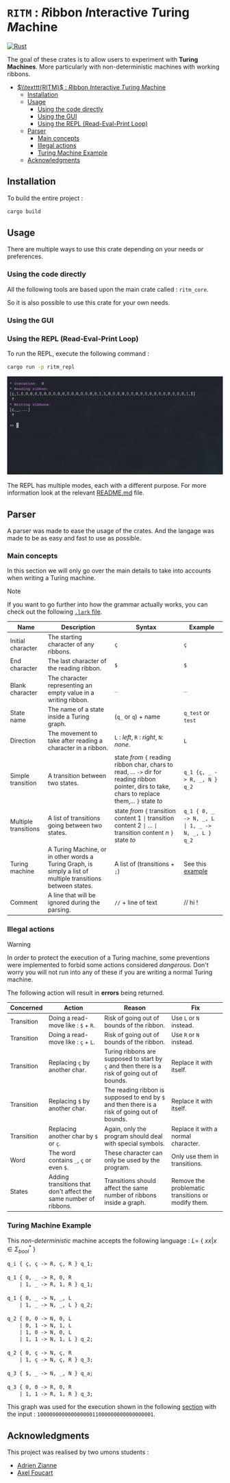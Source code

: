 # $\texttt{RITM}$ : *R*ibbon *I*nteractive *T*uring *M*achine

[![Rust](https://github.com/PizzaManStarted/ritm/actions/workflows/rust.yml/badge.svg?branch=main)](https://github.com/PizzaManStarted/ritm/actions/workflows/rust.yml)

The goal of these crates is to allow users to experiment with **Turing Machines**. More particularly with non-deterministic machines with working ribbons. 

- [$\\texttt{RITM}$ : *R*ibbon *I*nteractive *T*uring *M*achine](#textttritm--ribbon-interactive-turing-machine)
  - [Installation](#installation)
  - [Usage](#usage)
    - [Using the code directly](#using-the-code-directly)
    - [Using the GUI](#using-the-gui)
    - [Using the REPL (Read-Eval-Print Loop)](#using-the-repl-read-eval-print-loop)
  - [Parser](#parser)
    - [Main concepts](#main-concepts)
    - [Illegal actions](#illegal-actions)
    - [Turing Machine Example](#turing-machine-example)
  - [Acknowledgments](#acknowledgments)


## Installation

To build the entire project :
```bash
cargo build
```

## Usage

There are multiple ways to use this crate depending on your needs or preferences.

### Using the code directly

All the following tools are based upon the main crate called : `ritm_core`.

So it is also possible to use this crate for your own needs.

### Using the GUI

### Using the REPL (Read-Eval-Print Loop)

To run the REPL, execute the following command : 
```bash
cargo run -p ritm_repl
```

![REPL_example](resources/repl_example.gif)

The REPL has multiple modes, each with a different purpose. For more information look at the relevant [README.md](ritm_repl/README.md) file.

## Parser

A parser was made to ease the usage of the crates. And the langage was made to be as easy and fast to use as possible.

### Main concepts 

In this section we will only go over the main details to take into accounts when writing a Turing machine. 

> [!NOTE]
> If you want to go further into how the grammar actually works, you can check out the following [`.lark` file](ritm_core/src/Turing_machine.pest).



| Name                 | Description                                                                                                  | Syntax                                                                                                                                                | Example                                           |
| -------------------- | ------------------------------------------------------------------------------------------------------------ | ----------------------------------------------------------------------------------------------------------------------------------------------------- | ------------------------------------------------- |
| Initial character    | The starting character of any ribbons.                                                                       | `ç`                                                                                                                                                   | `ç`                                               |
| End character        | The last character of the reading ribbon.                                                                    | `$`                                                                                                                                                   | `$`                                               |
| Blank character      | The character representing an empty value in a writing ribbon.                                               | `_`                                                                                                                                                   | `_`                                               |
| State name           | The name of a state inside a Turing graph.                                                                   | (`q_` or `q`) + name                                                                                                                                  | `q_test` or `test`                                |
| Direction            | The movement to take after reading a character in a ribbon.                                                  | `L` : *left*, `R` : *right*, `N`: *none*.                                                                                                             | `L`                                               |
| Simple transition    | A transition between two states.                                                                             | state *from* `{` reading ribbon char, chars to read, ... `->` dir for reading ribbon pointer,  dirs to take, chars to replace them,... `}` state *to* | `q_1 {ç, _ -> R, _, N } q_2`                      |
| Multiple transitions | A list of transitions going between two states.                                                              | state *from* `{` transition content $1$ `\|` transition content $2$ `\|` ... `\|` transition content $n$  `}` state *to*                              | `q_1 { 0, _ -> N, _, L  \| 1, _ -> N, _, L } q_2` |
| Turing machine       | A Turing Machine, or in other words a Turing Graph, is simply a list of multiple transitions between states. | A list of (transitions + `;`)                                                                                                                         | See this [example](#turing-machine-example)       |
| Comment              | A line that will be ignored during the parsing.                                                              | `//` + line of text                                                                                                                                   | // hi !                                           |



### Illegal actions

> [!WARNING]
> In order to protect the execution of a Turing machine, some preventions were implemented to forbid some actions considered *dangerous*. Don't worry you will not run into any of these if you are writing a normal Turing machine.

The following action will result in **errors** being returned.

| Concerned  | Action                                                           | Reason                                                                                        | Fix                                                |
| ---------- | ---------------------------------------------------------------- | --------------------------------------------------------------------------------------------- | -------------------------------------------------- |
| Transition | Doing a read-move like : `$` + `R`.                              | Risk of going out of bounds of the ribbon.                                                    | Use `L` or `N` instead.                            |
| Transition | Doing a read-move like : `ç` + `L`.                              | Risk of going out of bounds of the ribbon.                                                    | Use `R` or `N` instead.                            |
| Transition | Replacing `ç` by another char.                                   | Turing ribbons are supposed to start by `ç` and then there is a risk of going out of bounds.  | Replace it with itself.                            |
| Transition | Replacing `$` by another char.                                   | The reading ribbon is supposed to end by `$` and then there is a risk of going out of bounds. | Replace it with itself.                            |
| Transition | Replacing another char by `$` or `ç`.                            | Again, only the program should deal with special symbols.                                     | Replace it with a normal character.                |
| Word       | The word contains `_`, `ç` or even `$`.                          | These character can only be used by the program.                                              | Only use them in transitions.                      |
| States     | Adding transitions that don't affect the same number of ribbons. | Transitions should affect the same number of ribbons inside a graph.                          | Remove the problematic transitions or modify them. |





### Turing Machine Example

This *non-deterministic* machine accepts the following language :
$L =$ { $xx | x \in \Sigma^*_{bool}$ }
```
q_i { ç, ç -> R, ç, R } q_1;

q_1 { 0, _ -> R, 0, R 
    | 1, _ -> R, 1, R } q_1;

q_1 { 0, _ -> N, _, L 
    | 1, _ -> N, _, L } q_2;

q_2 { 0, 0 -> N, 0, L 
    | 0, 1 -> N, 1, L 
    | 1, 0 -> N, 0, L 
    | 1, 1 -> N, 1, L } q_2;

q_2 { 0, ç -> N, ç, R 
    | 1, ç -> N, ç, R } q_3;

q_3 { $, _ -> N, _, N } q_a;

q_3 { 0, 0 -> R, 0, R 
    | 1, 1 -> R, 1, R } q_3;
```

This graph was used for the execution shown in the following [section](#using-the-repl-read-eval-print-loop) with the input : $\texttt{10000000000000000011000000000000000001}$.


## Acknowledgments

This project was realised by two umons students :
* [Adrien Zianne](https://github.com/AdrienZianne)
* [Axel Foucart](https://github.com/PizzaManStarted)